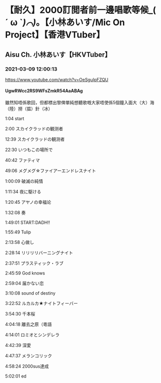 # 【耐久】2000訂閲者前一邊唱歌等候_( ´ ω `_)⌒)_。【小林あいす/Mic On Project】【香港VTuber】

## Aisu Ch. 小林あいす【HKVTuber】

### 2021-03-09 12:00:13

https://www.youtube.com/watch?v=OeSguIpFZQU

#### UgwRWcc2RS9WFsZmkR54AaABAg

雖然知唔係歌回，但都標出黎俾單純想聽歌嘅大家唔使係5個鐘入面大（大）海（陸）撈（揾）針（冰）

1:04 start

2:00 スカイクラッドの観测者

12:39 スカイクラッドの観测者

22:30 いつもこの場所で

40:42 ファティマ

49:06 メグメグ☆ファイアーエンドレスナイト

1:00:09 破滅の純情

1:11:34 夜に駆ける

1:20:45 アヤノの幸福论

1:32:08 奏

1:49:01 START:DADH!!

1:55:49 Tulip

2:13:58 心做し

2:28:14 リリリリバーニングナイト

2:37:51 プラスティック・ラブ

2:45:59 God knows

2:59:04 届かない恋

3:10:08 sound of destiny

3:22:52 ルカルカ★ナイトフィーバー

3:54:30 千本桜

4:04:18 離去之原（粵語

4:14:01 ロミオとシンデレラ

4:42:39 深愛

4:47:37 メランコリック

4:58:24 2000sus達成

5:02:01 ed

